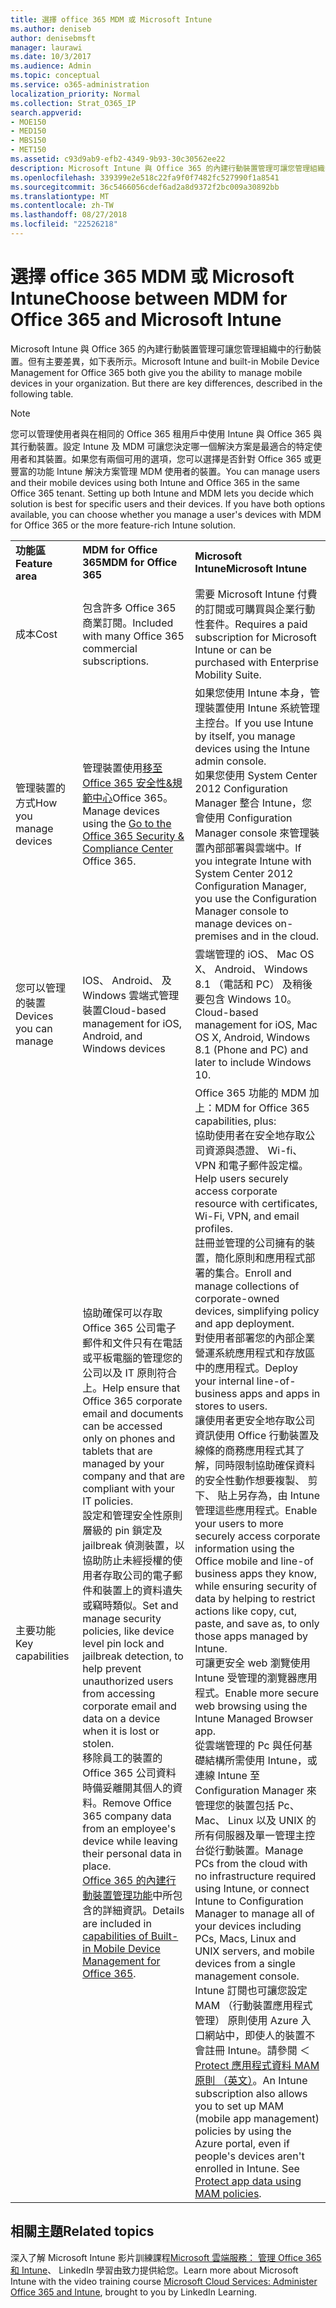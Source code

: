 ```yaml
---
title: 選擇 office 365 MDM 或 Microsoft Intune
ms.author: deniseb
author: denisebmsft
manager: laurawi
ms.date: 10/3/2017
ms.audience: Admin
ms.topic: conceptual
ms.service: o365-administration
localization_priority: Normal
ms.collection: Strat_O365_IP
search.appverid:
- MOE150
- MED150
- MBS150
- MET150
ms.assetid: c93d9ab9-efb2-4349-9b93-30c30562ee22
description: Microsoft Intune 與 Office 365 的內建行動裝置管理可讓您管理組織中的行動裝置。但此主題中所述的主要差異。
ms.openlocfilehash: 339399e2e518c22fa9f0f7482fc527990f1a8541
ms.sourcegitcommit: 36c5466056cdef6ad2a8d9372f2bc009a30892bb
ms.translationtype: MT
ms.contentlocale: zh-TW
ms.lasthandoff: 08/27/2018
ms.locfileid: "22526218"
---
```

# <a name="choose-between-mdm-for-office-365-and-microsoft-intune"></a><span data-ttu-id="7cda3-104">選擇 office 365 MDM 或 Microsoft Intune</span><span class="sxs-lookup"><span data-stu-id="7cda3-104">Choose between MDM for Office 365 and Microsoft Intune</span></span>

<span data-ttu-id="7cda3-p102">Microsoft Intune 與 Office 365 的內建行動裝置管理可讓您管理組織中的行動裝置。但有主要差異，如下表所示。</span><span class="sxs-lookup"><span data-stu-id="7cda3-p102">Microsoft Intune and built-in Mobile Device Management for Office 365 both give you the ability to manage mobile devices in your organization. But there are key differences, described in the following table.</span></span>
  
> [!NOTE]
> <span data-ttu-id="7cda3-p103">您可以管理使用者與在相同的 Office 365 租用戶中使用 Intune 與 Office 365 與其行動裝置。設定 Intune 及 MDM 可讓您決定哪一個解決方案是最適合的特定使用者和其裝置。如果您有兩個可用的選項，您可以選擇是否針對 Office 365 或更豐富的功能 Intune 解決方案管理 MDM 使用者的裝置。</span><span class="sxs-lookup"><span data-stu-id="7cda3-p103">You can manage users and their mobile devices using both Intune and Office 365 in the same Office 365 tenant. Setting up both Intune and MDM lets you decide which solution is best for specific users and their devices. If you have both options available, you can choose whether you manage a user's devices with MDM for Office 365 or the more feature-rich Intune solution.</span></span> 
  
||||
|:-----|:-----|:-----|
|<span data-ttu-id="7cda3-110">**功能區**</span><span class="sxs-lookup"><span data-stu-id="7cda3-110">**Feature area**</span></span> <br/> |<span data-ttu-id="7cda3-111">**MDM for Office 365**</span><span class="sxs-lookup"><span data-stu-id="7cda3-111">**MDM for Office 365**</span></span> <br/> |<span data-ttu-id="7cda3-112">**Microsoft Intune**</span><span class="sxs-lookup"><span data-stu-id="7cda3-112">**Microsoft Intune**</span></span> <br/> |
|<span data-ttu-id="7cda3-113">成本</span><span class="sxs-lookup"><span data-stu-id="7cda3-113">Cost</span></span>  <br/> |<span data-ttu-id="7cda3-114">包含許多 Office 365 商業訂閱。</span><span class="sxs-lookup"><span data-stu-id="7cda3-114">Included with many Office 365 commercial subscriptions.</span></span>  <br/> |<span data-ttu-id="7cda3-115">需要 Microsoft Intune 付費的訂閱或可購買與企業行動性套件。</span><span class="sxs-lookup"><span data-stu-id="7cda3-115">Requires a paid subscription for Microsoft Intune or can be purchased with Enterprise Mobility Suite.</span></span>  <br/> |
|<span data-ttu-id="7cda3-116">管理裝置的方式</span><span class="sxs-lookup"><span data-stu-id="7cda3-116">How you manage devices</span></span>  <br/> |<span data-ttu-id="7cda3-117">管理裝置使用[移至 Office 365 安全性&amp;規範中心](https://support.office.com/article/7e696a40-b86b-4a20-afcc-559218b7b1b8)Office 365。</span><span class="sxs-lookup"><span data-stu-id="7cda3-117">Manage devices using the [Go to the Office 365 Security &amp; Compliance Center](https://support.office.com/article/7e696a40-b86b-4a20-afcc-559218b7b1b8) Office 365.</span></span>  <br/> |<span data-ttu-id="7cda3-118">如果您使用 Intune 本身，管理裝置使用 Intune 系統管理主控台。</span><span class="sxs-lookup"><span data-stu-id="7cda3-118">If you use Intune by itself, you manage devices using the Intune admin console.</span></span>  <br/> <span data-ttu-id="7cda3-119">如果您使用 System Center 2012 Configuration Manager 整合 Intune，您會使用 Configuration Manager console 來管理裝置內部部署與雲端中。</span><span class="sxs-lookup"><span data-stu-id="7cda3-119">If you integrate Intune with System Center 2012 Configuration Manager, you use the Configuration Manager console to manage devices on-premises and in the cloud.</span></span>  <br/> |
|<span data-ttu-id="7cda3-120">您可以管理的裝置</span><span class="sxs-lookup"><span data-stu-id="7cda3-120">Devices you can manage</span></span>  <br/> |<span data-ttu-id="7cda3-121">IOS、 Android、 及 Windows 雲端式管理裝置</span><span class="sxs-lookup"><span data-stu-id="7cda3-121">Cloud-based management for iOS, Android, and Windows devices</span></span>  <br/> |<span data-ttu-id="7cda3-122">雲端管理的 iOS、 Mac OS X、 Android、 Windows 8.1 （電話和 PC） 及稍後要包含 Windows 10。</span><span class="sxs-lookup"><span data-stu-id="7cda3-122">Cloud-based management for iOS, Mac OS X, Android, Windows 8.1 (Phone and PC) and later to include Windows 10.</span></span> <br/> |
|<span data-ttu-id="7cda3-123">主要功能</span><span class="sxs-lookup"><span data-stu-id="7cda3-123">Key capabilities</span></span>  <br/> |<span data-ttu-id="7cda3-124">協助確保可以存取 Office 365 公司電子郵件和文件只有在電話或平板電腦的管理您的公司以及 IT 原則符合上。</span><span class="sxs-lookup"><span data-stu-id="7cda3-124">Help ensure that Office 365 corporate email and documents can be accessed only on phones and tablets that are managed by your company and that are compliant with your IT policies.</span></span>  <br/> <span data-ttu-id="7cda3-125">設定和管理安全性原則層級的 pin 鎖定及 jailbreak 偵測裝置，以協助防止未經授權的使用者存取公司的電子郵件和裝置上的資料遺失或竊時類似。</span><span class="sxs-lookup"><span data-stu-id="7cda3-125">Set and manage security policies, like device level pin lock and jailbreak detection, to help prevent unauthorized users from accessing corporate email and data on a device when it is lost or stolen.</span></span>  <br/> <span data-ttu-id="7cda3-126">移除員工的裝置的 Office 365 公司資料時備妥離開其個人的資料。</span><span class="sxs-lookup"><span data-stu-id="7cda3-126">Remove Office 365 company data from an employee's device while leaving their personal data in place.</span></span>  <br/> <span data-ttu-id="7cda3-127">[Office 365 的內建行動裝置管理功能](https://support.office.com/article/a1da44e5-7475-4992-be91-9ccec25905b0)中所包含的詳細資訊。</span><span class="sxs-lookup"><span data-stu-id="7cda3-127">Details are included in [capabilities of Built-in Mobile Device Management for Office 365](https://support.office.com/article/a1da44e5-7475-4992-be91-9ccec25905b0).</span></span>  <br/> |<span data-ttu-id="7cda3-128">Office 365 功能的 MDM 加上：</span><span class="sxs-lookup"><span data-stu-id="7cda3-128">MDM for Office 365 capabilities, plus:</span></span>  <br/> <span data-ttu-id="7cda3-129">協助使用者在安全地存取公司資源與憑證、 Wi-fi、 VPN 和電子郵件設定檔。</span><span class="sxs-lookup"><span data-stu-id="7cda3-129">Help users securely access corporate resource with certificates, Wi-Fi, VPN, and email profiles.</span></span>  <br/> <span data-ttu-id="7cda3-130">註冊並管理的公司擁有的裝置，簡化原則和應用程式部署的集合。</span><span class="sxs-lookup"><span data-stu-id="7cda3-130">Enroll and manage collections of corporate-owned devices, simplifying policy and app deployment.</span></span>  <br/> <span data-ttu-id="7cda3-131">對使用者部署您的內部企業營運系統應用程式和存放區中的應用程式。</span><span class="sxs-lookup"><span data-stu-id="7cda3-131">Deploy your internal line-of-business apps and apps in stores to users.</span></span>  <br/> <span data-ttu-id="7cda3-132">讓使用者更安全地存取公司資訊使用 Office 行動裝置及線條的商務應用程式其了解，同時限制協助確保資料的安全性動作想要複製、 剪下、 貼上另存為，由 Intune 管理這些應用程式。</span><span class="sxs-lookup"><span data-stu-id="7cda3-132">Enable your users to more securely access corporate information using the Office mobile and line-of business apps they know, while ensuring security of data by helping to restrict actions like copy, cut, paste, and save as, to only those apps managed by Intune.</span></span>  <br/> <span data-ttu-id="7cda3-133">可讓更安全 web 瀏覽使用 Intune 受管理的瀏覽器應用程式。</span><span class="sxs-lookup"><span data-stu-id="7cda3-133">Enable more secure web browsing using the Intune Managed Browser app.</span></span>  <br/> <span data-ttu-id="7cda3-134">從雲端管理的 Pc 與任何基礎結構所需使用 Intune，或連線 Intune 至 Configuration Manager 來管理您的裝置包括 Pc、 Mac、 Linux 以及 UNIX 的所有伺服器及單一管理主控台從行動裝置。</span><span class="sxs-lookup"><span data-stu-id="7cda3-134">Manage PCs from the cloud with no infrastructure required using Intune, or connect Intune to Configuration Manager to manage all of your devices including PCs, Macs, Linux and UNIX servers, and mobile devices from a single management console.</span></span>  <br/> <span data-ttu-id="7cda3-p104">Intune 訂閱也可讓您設定 MAM （行動裝置應用程式管理） 原則使用 Azure 入口網站中，即使人的裝置不會註冊 Intune。請參閱 ＜ [Protect 應用程式資料 MAM 原則 （英文）](https://go.microsoft.com/fwlink/?LinkId=825439)。</span><span class="sxs-lookup"><span data-stu-id="7cda3-p104">An Intune subscription also allows you to set up MAM (mobile app management) policies by using the Azure portal, even if people's devices aren't enrolled in Intune. See [Protect app data using MAM policies](https://go.microsoft.com/fwlink/?LinkId=825439).  </span></span><br/> |


## <a name="related-topics"></a><span data-ttu-id="7cda3-137">相關主題</span><span class="sxs-lookup"><span data-stu-id="7cda3-137">Related topics</span></span>
   
<span data-ttu-id="7cda3-138">深入了解 Microsoft Intune 影片訓練課程[Microsoft 雲端服務： 管理 Office 365 和 Intune](https://support.office.com/article/c1224e20-3d49-4f40-99ee-fd0991880376.aspx)、 LinkedIn 學習由致力提供給您。</span><span class="sxs-lookup"><span data-stu-id="7cda3-138">Learn more about Microsoft Intune with the video training course [Microsoft Cloud Services: Administer Office 365 and Intune](https://support.office.com/article/c1224e20-3d49-4f40-99ee-fd0991880376.aspx), brought to you by LinkedIn Learning.</span></span>
  


